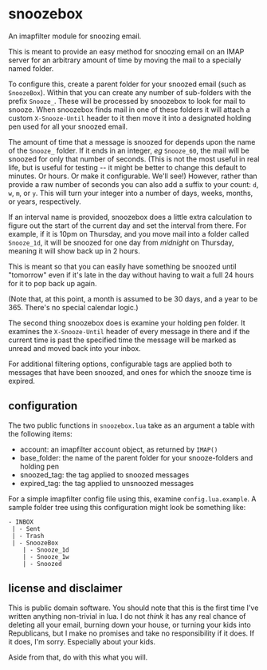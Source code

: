 # snoozebox

An imapfilter module for snoozing email.

This is meant to provide an easy method for snoozing email on an IMAP server for an arbitrary amount of time by moving the mail to a specially named folder.

To configure this, create a parent folder for your snoozed email (such as `SnoozeBox`).  Within that you can create any number of sub-folders with the prefix `Snooze_`.  These will be processed by snoozebox to look for mail to snooze.  When snoozebox finds mail in one of these folders it will attach a custom `X-Snooze-Until` header to it then move it into a designated holding pen used for all your snoozed email.

The amount of time that a message is snoozed for depends upon the name of the `Snooze_` folder.  If it ends in an integer, _eg_ `Snooze_60`, the mail will be snoozed for only that number of seconds.  (This is not the most useful in real life, but is useful for testing -- it might be better to change this default to minutes.  Or hours.  Or make it configurable.  We'll see!)  However, rather than provide a raw number of seconds you can also add a suffix to your count: `d`, `w`, `m`, or `y`.   This will turn your integer into a number of days, weeks, months, or years, respectively.

If an interval name is provided, snoozebox does a little extra calculation to figure out the start of the current day and set the interval from there.  For example, if it is 10pm on Thursday, and you move mail into a folder called `Snooze_1d`, it will be snoozed for one day from _midnight_ on Thursday, meaning it will show back up in 2 hours.  

This is meant so that you can easily have something be snoozed until "tomorrow" even if it's late in the day without having to wait a full 24 hours for it to pop back up again.

(Note that, at this point, a month is assumed to be 30 days, and a year to be 365.  There's no special calendar logic.)

The second thing snoozebox does is examine your holding pen folder.  It examines the `X-Snooze-Until` header of every message in there and if the current time is past the specified time the message will be marked as unread and moved back into your inbox.

For additional filtering options, configurable tags are applied both to messages that have been snoozed, and ones for which the snooze time is expired.

## configuration

The two public functions in `snoozebox.lua` take as an argument a table with the following items:

* account:  an imapfilter account object, as returned by `IMAP()`
* base_folder: the name of the parent folder for your snooze-folders and holding pen
* snoozed_tag: the tag applied to snoozed messages
* expired_tag: the tag applied to unsnoozed messages

For a simple imapfilter config file using this, examine `config.lua.example`.  A sample folder tree using this configuration might look be something like:

    - INBOX
     | - Sent
     | - Trash
     | - SnoozeBox
        | - Snooze_1d
        | - Snooze_1w
        | - Snoozed

## license and disclaimer

This is public domain software.  You should note that this is the first time I've written anything non-trivial in lua.  I do not _think_ it has any real chance of deleting all your email, burning down your house, or turning your kids into Republicans, but I make no promises and take no responsibility if it does.   If it does, I'm sorry.  Especially about your kids.

Aside from that, do with this what you will.